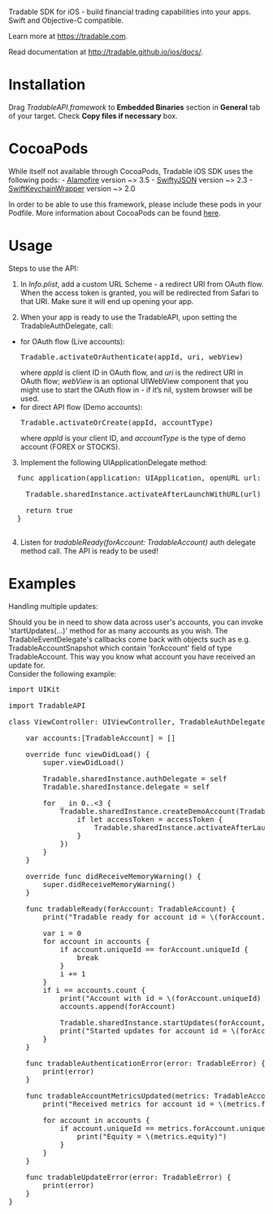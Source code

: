 Tradable SDK for iOS - build financial trading capabilities into your apps.
Swift and Objective-C compatible.

Learn more at https://tradable.com.

Read documentation at http://tradable.github.io/ios/docs/.


<h1>Installation</h1>
Drag <i>TradableAPI.framework</i> to <b>Embedded Binaries</b> section in <b>General</b> tab of your target. Check <b>Copy files if necessary</b> box.


<h1>CocoaPods</h1>
While itself not available through CocoaPods, Tradable iOS SDK uses the following pods:
- <a href=https://github.com/Alamofire/Alamofire>Alamofire</a> version ~> 3.5
- <a href=https://github.com/SwiftyJSON/SwiftyJSON>SwiftyJSON</a> version ~> 2.3
- <a href=https://github.com/jrendel/SwiftKeychainWrapper>SwiftKeychainWrapper</a> version ~> 2.0

In order to be able to use this framework, please include these pods in your Podfile. More information about CocoaPods can be found <a href=https://cocoapods.org/>here</a>.


<h1>Usage</h1>
Steps to use the API:

1.  In <i>Info.plist</i>, add a custom URL Scheme - a redirect URI from OAuth flow. When the access token is granted, you will be redirected from Safari to that URI. Make sure it will end up opening your app.

2.  When your app is ready to use the TradableAPI, upon setting the TradableAuthDelegate, call:
  - for OAuth flow (Live accounts):
    <pre>
    Tradable.activateOrAuthenticate(appId, uri, webView)
    </pre>
    where <i>appId</i> is client ID in OAuth flow, and <i>uri</i> is the redirect URI in OAuth flow; <i>webView</i> is an optional UIWebView component that you might use to start the OAuth flow in - if it’s nil, system browser will be used.
  - for direct API flow (Demo accounts):
    <pre>
    Tradable.activateOrCreate(appId, accountType)
    </pre>
    where <i>appId</i> is your client ID, and <i>accountType</i> is the type of demo account (FOREX or STOCKS).
3.  Implement the following UIApplicationDelegate method:
  <pre>
  func application(application: UIApplication, openURL url: NSURL, sourceApplication: String?, annotation: AnyObject) -> Bool {
        
    Tradable.sharedInstance.activateAfterLaunchWithURL(url)
        
    return true
  }
  </pre>
4. Listen for <i>tradableReady(forAccount: TradableAccount)</i> auth delegate method call. The API is ready to be used!


<h1>Examples</h1>
Handling multiple updates:

Should you be in need to show data across user's accounts, you can invoke 'startUpdates(...)' method for as many accounts as you wish. The TradableEventDelegate's callbacks come back with objects such as e.g. TradableAccountSnapshot which contain 'forAccount' field of type TradableAccount. This way you know what account you have received an update for.
<br />
Consider the following example:

<pre>
import UIKit

import TradableAPI

class ViewController: UIViewController, TradableAuthDelegate, TradableEventsDelegate {

    var accounts:[TradableAccount] = []

    override func viewDidLoad() {
        super.viewDidLoad()
        
        Tradable.sharedInstance.authDelegate = self
        Tradable.sharedInstance.delegate = self

        for _ in 0..<3 {
            Tradable.sharedInstance.createDemoAccount(TradableDemoAPIAuthenticationRequest(appId: 100007, type: TradableDemoAccountType.STOCKS), completion: { (accessToken, error) in
                if let accessToken = accessToken {
                    Tradable.sharedInstance.activateAfterLaunchWithAccessToken(accessToken)
                }
            })
        }
    }

    override func didReceiveMemoryWarning() {
        super.didReceiveMemoryWarning()
    }
    
    func tradableReady(forAccount: TradableAccount) {
        print("Tradable ready for account id = \(forAccount.uniqueId)")
        
        var i = 0
        for account in accounts {
            if account.uniqueId == forAccount.uniqueId {
                break
            }
            i += 1
        }
        if i == accounts.count {
            print("Account with id = \(forAccount.uniqueId) has been added.")
            accounts.append(forAccount)
            
            Tradable.sharedInstance.startUpdates(forAccount, updateType: TradableUpdateType.Full, frequency: TradableUpdateFrequency.ThreeSeconds, symbols: TradableSymbols(symbols: [TradableSymbols.ALL_OPEN_POSITIONS]))
            print("Started updates for account id = \(forAccount.uniqueId).")
        }
    }
    
    func tradableAuthenticationError(error: TradableError) {
        print(error)
    }

    func tradableAccountMetricsUpdated(metrics: TradableAccountMetrics) {
        print("Received metrics for account id = \(metrics.forAccount.uniqueId).")
        
        for account in accounts {
            if account.uniqueId == metrics.forAccount.uniqueId {
                print("Equity = \(metrics.equity)")
            }
        }
    }
    
    func tradableUpdateError(error: TradableError) {
        print(error)
    }
}
</pre>